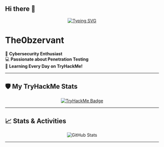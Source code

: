 ## Hi there 👋
<p align="center">
  <a href="https://github.com/iman-coder">
    <img src="https://readme-typing-svg.herokuapp.com?font=Fira+Code&size=24&duration=2000&pause=1000&color=00FF00&center=true&vCenter=true&width=500&lines=Welcome+to+My+Profile!;The0Bz3rVant;Cybersecurity+%7C+PenTesting+%7C+Linux" alt="Typing SVG">
  </a>
</p>

# The0bzervant

🔐 **Cybersecurity Enthusiast**  
💻 **Passionate about Penetration Testing**  
📖 **Learning Every Day on TryHackMe!**

---

## 🛡️ My TryHackMe Stats
<p align="center">
  <a href="https://tryhackme.com/p/The0bzervant">
    <img src="https://tryhackme-badges.s3.amazonaws.com/The0bzervant.png" alt="TryHackMe Badge" />
  </a>
</p>

---

## 📈 Stats & Activities
<p align="center">
  <img src="https://github-readme-stats.vercel.app/api?username=iman-coder&show_icons=true&theme=radical" alt="GitHub Stats"/>
  <!--<img src="https://github-readme-streak-stats.herokuapp.com/?user=iman-coder&theme=radical" alt="GitHub Streak"/>-->
</p>

--- 
<!--
<p align="center">
  <img src="https://media.giphy.com/media/3o7aD2saalBwwftBIY/giphy.gif" alt="Hacking Animation" width="400"/>
</p>
--?

<!--
**iman-coder/iman-coder** is a ✨ _special_ ✨ repository because its `README.md` (this file) appears on your GitHub profile.

Here are some ideas to get you started:

- 🔭 I’m currently working on ...
- 🌱 I’m currently learning ...
- 👯 I’m looking to collaborate on ...
- 🤔 I’m looking for help with ...
- 💬 Ask me about ...
- 📫 How to reach me: ...
- 😄 Pronouns: ...
- ⚡ Fun fact: ...
-->
